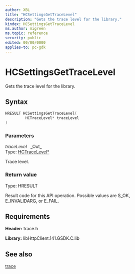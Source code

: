 ```yaml
---
author: XBL
title: "HCSettingsGetTraceLevel"
description: "Gets the trace level for the library."
kindex: HCSettingsGetTraceLevel
ms.author: migreen
ms.topic: reference
security: public
edited: 00/00/0000
applies-to: pc-gdk
---
```


# HCSettingsGetTraceLevel  

Gets the trace level for the library.  

## Syntax  
  
```cpp
HRESULT HCSettingsGetTraceLevel(  
         HCTraceLevel* traceLevel  
)  
```  
  
### Parameters  
  
*traceLevel* &nbsp;&nbsp;\_Out\_  
Type: [HCTraceLevel*](../enums/hctracelevel.md)  
  
Trace level.  
  
  
### Return value  
Type: HRESULT
  
Result code for this API operation. Possible values are S_OK, E_INVALIDARG, or E_FAIL.
  
## Requirements  
  
**Header:** trace.h
  
**Library:** libHttpClient.141.GSDK.C.lib
  
## See also  
[trace](../trace_members.md)  
  
  
